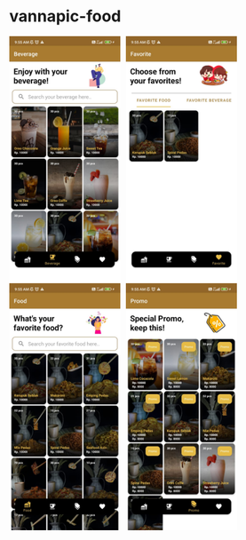 # vannapic-food
<img src="https://github.com/ardiansyahdimas/vannapic-food/blob/master/screenshot/beverage.jpeg"
	alt="beverage"
     style="float: left; margin-right: 10px;"
     width="200" />

<img src="https://github.com/ardiansyahdimas/vannapic-food/blob/master/screenshot/favorite.jpeg"
     style="float: left; margin-right: 10px;"
	alt="favorite"
     width="200" />

<img src="https://github.com/ardiansyahdimas/vannapic-food/blob/master/screenshot/food.jpeg"
     style="float: left; margin-right: 10px;"
	alt="food"
     width="200" />

<img src="https://github.com/ardiansyahdimas/vannapic-food/blob/master/screenshot/promo.jpeg"
     style="float: left; margin-right: 10px;"
	alt="promo"
     width="200" />
